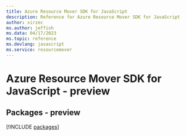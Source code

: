 ```yaml
---
title: Azure Resource Mover SDK for JavaScript
description: Reference for Azure Resource Mover SDK for JavaScript
author: xirzec
ms.author: jeffish
ms.data: 04/17/2023
ms.topic: reference
ms.devlang: javascript
ms.service: resourcemover
---
```

# Azure Resource Mover SDK for JavaScript - preview
## Packages - preview
[!INCLUDE [packages](resource-mover-index.md)]